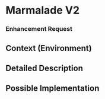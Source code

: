 # Marmalade V2

### Enhancement Request

## Context (Environment)
<!--- What are you trying to accomplish? -->
<!--- Providing context helps us come up with a solution that is most useful  -->

## Detailed Description
<!--- Provide a detailed description of the change or addition you are proposing -->

## Possible Implementation
<!--- Not obligatory, but suggest an idea for implementing addition or change -->

